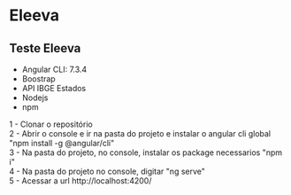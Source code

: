 # Eleeva
<h2>Teste Eleeva</h2>
<ul>
  <li>Angular CLI: 7.3.4</li>
  <li>Boostrap</li>
  <li>API IBGE Estados</li>
  <li>Nodejs</li>
  <li>npm</li>
</ul>
1 - Clonar o repositório <br/>
2 - Abrir o console e ir na pasta do projeto e instalar o angular cli global "npm install -g @angular/cli"<br/>
3 - Na pasta do projeto, no console, instalar os package necessarios  "npm i"<br/>
4 - Na pasta do projeto no console, digitar "ng serve"<br/>
5 - Acessar a url http://localhost:4200/
